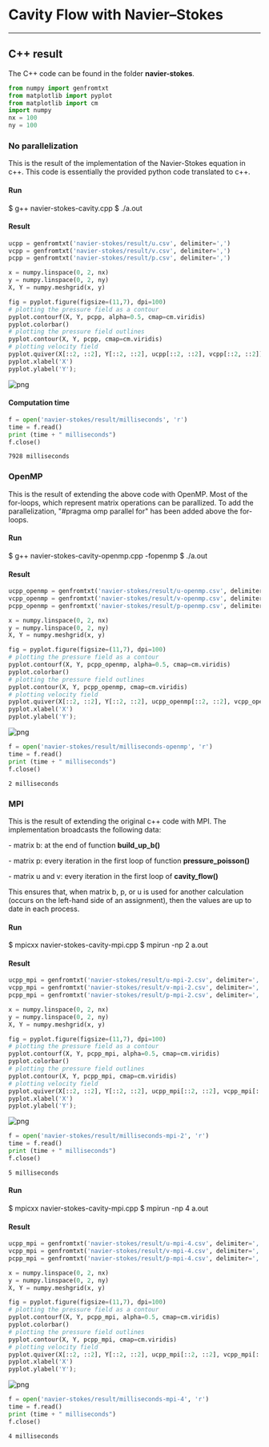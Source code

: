 **Cavity Flow with Navier–Stokes**
=====
***

**C++ result**
--

The C++ code can be found in the folder **navier-stokes**.


```python
from numpy import genfromtxt
from matplotlib import pyplot
from matplotlib import cm
import numpy
nx = 100
ny = 100
```

### **No parallelization**

This is the result of the implementation of the Navier-Stokes equation in c++. This code is essentially the provided python code translated to c++.

#### Run
$ g++ navier-stokes-cavity.cpp
$ ./a.out
#### Result


```python
ucpp = genfromtxt('navier-stokes/result/u.csv', delimiter=',')
vcpp = genfromtxt('navier-stokes/result/v.csv', delimiter=',')
pcpp = genfromtxt('navier-stokes/result/p.csv', delimiter=',')
```


```python
x = numpy.linspace(0, 2, nx)
y = numpy.linspace(0, 2, ny)
X, Y = numpy.meshgrid(x, y)

fig = pyplot.figure(figsize=(11,7), dpi=100)
# plotting the pressure field as a contour
pyplot.contourf(X, Y, pcpp, alpha=0.5, cmap=cm.viridis)  
pyplot.colorbar()
# plotting the pressure field outlines
pyplot.contour(X, Y, pcpp, cmap=cm.viridis)  
# plotting velocity field
pyplot.quiver(X[::2, ::2], Y[::2, ::2], ucpp[::2, ::2], vcpp[::2, ::2]) 
pyplot.xlabel('X')
pyplot.ylabel('Y');
```


![png](output_10_0.png)


#### Computation time


```python
f = open('navier-stokes/result/milliseconds', 'r')
time = f.read()
print (time + " milliseconds")
f.close()
```

    7928 milliseconds


### **OpenMP**

This is the result of extending the above code with OpenMP. Most of the for-loops, which represent matrix operations can be parallized. To add the parallelization, "#pragma omp parallel for" has been added above the for-loops.

#### Run
$ g++ navier-stokes-cavity-openmp.cpp -fopenmp
$ ./a.out
#### Result


```python
ucpp_openmp = genfromtxt('navier-stokes/result/u-openmp.csv', delimiter=',')
vcpp_openmp = genfromtxt('navier-stokes/result/v-openmp.csv', delimiter=',')
pcpp_openmp = genfromtxt('navier-stokes/result/p-openmp.csv', delimiter=',')
```


```python
x = numpy.linspace(0, 2, nx)
y = numpy.linspace(0, 2, ny)
X, Y = numpy.meshgrid(x, y)

fig = pyplot.figure(figsize=(11,7), dpi=100)
# plotting the pressure field as a contour
pyplot.contourf(X, Y, pcpp_openmp, alpha=0.5, cmap=cm.viridis)  
pyplot.colorbar()
# plotting the pressure field outlines
pyplot.contour(X, Y, pcpp_openmp, cmap=cm.viridis)  
# plotting velocity field
pyplot.quiver(X[::2, ::2], Y[::2, ::2], ucpp_openmp[::2, ::2], vcpp_openmp[::2, ::2]) 
pyplot.xlabel('X')
pyplot.ylabel('Y');
```


![png](output_19_0.png)



```python
f = open('navier-stokes/result/milliseconds-openmp', 'r')
time = f.read()
print (time + " milliseconds")
f.close()
```

    2 milliseconds


### **MPI**

This is the result of extending the original c++ code with MPI. The implementation broadcasts the following data:

\- matrix b: at the end of function __build_up_b()__

\- matrix p: every iteration in the first loop of function __pressure_poisson()__

\- matrix u and v: every iteration in the first loop of __cavity_flow()__

This ensures that, when matrix b, p, or u is used for another calculation (occurs on the left-hand side of an assignment), then the values are up to date in each process.

#### Run
$ mpicxx navier-stokes-cavity-mpi.cpp
$ mpirun -np 2 a.out
#### Result


```python
ucpp_mpi = genfromtxt('navier-stokes/result/u-mpi-2.csv', delimiter=',')
vcpp_mpi = genfromtxt('navier-stokes/result/v-mpi-2.csv', delimiter=',')
pcpp_mpi = genfromtxt('navier-stokes/result/p-mpi-2.csv', delimiter=',')
```


```python
x = numpy.linspace(0, 2, nx)
y = numpy.linspace(0, 2, ny)
X, Y = numpy.meshgrid(x, y)

fig = pyplot.figure(figsize=(11,7), dpi=100)
# plotting the pressure field as a contour
pyplot.contourf(X, Y, pcpp_mpi, alpha=0.5, cmap=cm.viridis)  
pyplot.colorbar()
# plotting the pressure field outlines
pyplot.contour(X, Y, pcpp_mpi, cmap=cm.viridis)  
# plotting velocity field
pyplot.quiver(X[::2, ::2], Y[::2, ::2], ucpp_mpi[::2, ::2], vcpp_mpi[::2, ::2]) 
pyplot.xlabel('X')
pyplot.ylabel('Y');
```


![png](output_27_0.png)



```python
f = open('navier-stokes/result/milliseconds-mpi-2', 'r')
time = f.read()
print (time + " milliseconds")
f.close()
```

    5 milliseconds


#### Run
$ mpicxx navier-stokes-cavity-mpi.cpp
$ mpirun -np 4 a.out
#### Result


```python
ucpp_mpi = genfromtxt('navier-stokes/result/u-mpi-4.csv', delimiter=',')
vcpp_mpi = genfromtxt('navier-stokes/result/v-mpi-4.csv', delimiter=',')
pcpp_mpi = genfromtxt('navier-stokes/result/p-mpi-4.csv', delimiter=',')
```


```python
x = numpy.linspace(0, 2, nx)
y = numpy.linspace(0, 2, ny)
X, Y = numpy.meshgrid(x, y)

fig = pyplot.figure(figsize=(11,7), dpi=100)
# plotting the pressure field as a contour
pyplot.contourf(X, Y, pcpp_mpi, alpha=0.5, cmap=cm.viridis)  
pyplot.colorbar()
# plotting the pressure field outlines
pyplot.contour(X, Y, pcpp_mpi, cmap=cm.viridis)  
# plotting velocity field
pyplot.quiver(X[::2, ::2], Y[::2, ::2], ucpp_mpi[::2, ::2], vcpp_mpi[::2, ::2]) 
pyplot.xlabel('X')
pyplot.ylabel('Y');
```


![png](output_33_0.png)



```python
f = open('navier-stokes/result/milliseconds-mpi-4', 'r')
time = f.read()
print (time + " milliseconds")
f.close()
```

    4 milliseconds


